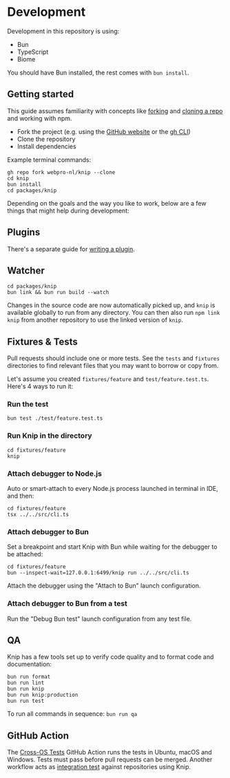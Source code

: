 # Development

Development in this repository is using:

- Bun
- TypeScript
- Biome

You should have Bun installed, the rest comes with `bun install`.

## Getting started

This guide assumes familiarity with concepts like [forking][1] and [cloning a repo][2] and working with npm.

- Fork the project (e.g. using the [GitHub website][3] or the [gh CLI][4])
- Clone the repository
- Install dependencies

Example terminal commands:

```shell
gh repo fork webpro-nl/knip --clone
cd knip
bun install
cd packages/knip
```

Depending on the goals and the way you like to work, below are a few things that might help during development:

## Plugins

There's a separate guide for [writing a plugin][5].

## Watcher

```shell
cd packages/knip
bun link && bun run build --watch
```

Changes in the source code are now automatically picked up, and `knip` is available globally to run from any directory.
You can then also run `npm link knip` from another repository to use the linked version of `knip`.

## Fixtures & Tests

Pull requests should include one or more tests. See the `tests` and `fixtures` directories to find relevant files that
you may want to borrow or copy from.

Let's assume you created `fixtures/feature` and `test/feature.test.ts`. Here's 4 ways to run it:

### Run the test

```shell
bun test ./test/feature.test.ts
```

### Run Knip in the directory

```shell
cd fixtures/feature
knip
```

### Attach debugger to Node.js

Auto or smart-attach to every Node.js process launched in terminal in IDE, and then:

```shell
cd fixtures/feature
tsx ../../src/cli.ts
```

### Attach debugger to Bun

Set a breakpoint and start Knip with Bun while waiting for the debugger to be attached:

```shell
cd fixtures/feature
bun --inspect-wait=127.0.0.1:6499/knip run ../../src/cli.ts
```

Attach the debugger using the "Attach to Bun" launch configuration.

### Attach debugger to Bun from a test

Run the "Debug Bun test" launch configuration from any test file.

## QA

Knip has a few tools set up to verify code quality and to format code and documentation:

```shell
bun run format
bun run lint
bun run knip
bun run knip:production
bun run test
```

To run all commands in sequence: `bun run qa`

## GitHub Action

The [Cross-OS Tests][7] GitHub Action runs the tests in Ubuntu, macOS and Windows. Tests must pass before pull requests
can be merged. Another workflow acts as [integration test][8] against repositories using Knip.

[1]: https://docs.github.com/get-started/quickstart/fork-a-repo
[2]: https://docs.github.com/en/repositories/creating-and-managing-repositories/cloning-a-repository
[3]: https://github.com/webpro-nl/knip
[4]: https://cli.github.com/
[5]: https://knip.dev/guides/writing-a-plugin/
[6]: ../.vscode/launch.json
[7]: https://github.com/webpro-nl/knip/actions/workflows/test.yml
[8]: https://github.com/webpro-nl/knip/actions/workflows/integration.yml

